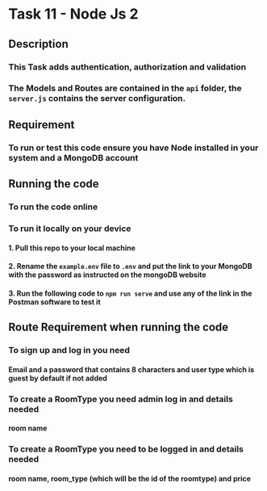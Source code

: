 # Task 11 - Node Js 2

## Description

### This Task adds authentication, authorization and validation

### The Models and Routes are contained in the `api` folder, the `server.js` contains the server configuration.

## Requirement

### To run or test this code ensure you have Node installed in your system and a MongoDB account

## Running the code

### To run the code online

### To run it locally on your device

#### 1. Pull this repo to your local machine

#### 2. Rename the `example.env` file to `.env` and put the link to your MongoDB with the password as instructed on the mongoDB website

#### 3. Run the following code to `npm run serve` and use any of the link in the Postman software to test it

## Route Requirement when running the code

### To sign up and log in you need

#### Email and a password that contains 8 characters and user type which is guest by default if not added

### To create a RoomType you need admin log in and details needed

#### room name

### To create a RoomType you need to be logged in and details needed

#### room name, room_type (which will be the id of the roomtype) and price
